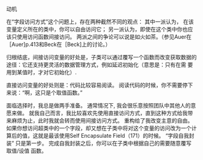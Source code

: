 动机

在“字段访问⽅式”这个问题上，存在两种截然不同的观点：
其中⼀派认为， 在该变量定义所在的类中，你可以⾃由访问它；
另⼀派认为，即使在这个类中你也应该只使⽤访问函数间接访问。
两派之间的争论可以说是如⽕如茶。（参⻅Auer在 ［Auer]p.413和Beck在［Beck]上的讨论。）

归根结底，间接访问变量的好处是，⼦类可以通过覆写⼀个函数⽽改变获取数据的途径：它还⽀持更灵活的数据管理⽅式，例如延迟初始化（意思是：只有在需 要⽤到某值时，才对它初始化）.

直接访问变量的好处则是：代码⽐较容易阅读。
阅读代码的时候，你不需要停下来说：“啊，这只是个取值函数。”


⾯临选择时，我总是做两⼿准备。
通常情况下, 我会很乐意按照团队中其他⼈的意愿来做。
就我⾃⼰⽽⾔，我⽐较喜欢先使⽤直接访问⽅式，直到这种⽅式给我带来麻烦为⽌，此时我就会转⽽使⽤间接访问⽅式。
重构给了我改变主意的⾃由。
如果你想访问超类中的⼀个字段，却⼜想在⼦类中将对这个变量的访问改为⼀个计算后的值，这就是最该使⽤Self Encapsulate Field（171）的时候。
“字段⾃我封装” 只是第⼀步。
完成⾃我封装之后，你可以在⼦类中根据⾃⼰的需要随意覆写 取值/设值 函数。
